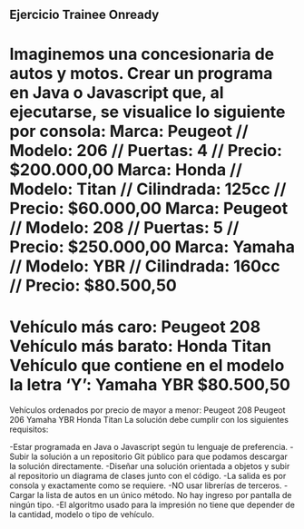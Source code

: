 
## Ejercicio Trainee Onready

Imaginemos una concesionaria de autos y motos.
Crear un programa en Java o Javascript que, al ejecutarse, se visualice lo siguiente por
consola:
Marca: Peugeot // Modelo: 206 // Puertas: 4 // Precio: $200.000,00
Marca: Honda // Modelo: Titan // Cilindrada: 125cc // Precio: $60.000,00
Marca: Peugeot // Modelo: 208 // Puertas: 5 // Precio: $250.000,00
Marca: Yamaha // Modelo: YBR // Cilindrada: 160cc // Precio: $80.500,50
=============================
Vehículo más caro: Peugeot 208
Vehículo más barato: Honda Titan
Vehículo que contiene en el modelo la letra ‘Y’: Yamaha YBR $80.500,50
=============================
Vehículos ordenados por precio de mayor a menor:
Peugeot 208
Peugeot 206
Yamaha YBR
Honda Titan
La solución debe cumplir con los siguientes requisitos:

-Estar programada en Java o Javascript según tu lenguaje de preferencia.
-Subir la solución a un repositorio Git público para que podamos descargar la
solución directamente.
-Diseñar una solución orientada a objetos y subir al repositorio un diagrama de
clases junto con el código.
-La salida es por consola y exactamente como se requiere.
-NO usar librerías de terceros.
-Cargar la lista de autos en un único método. No hay ingreso por pantalla de ningún
tipo.
-El algoritmo usado para la impresión no tiene que depender de la cantidad, modelo o
tipo de vehículo.

